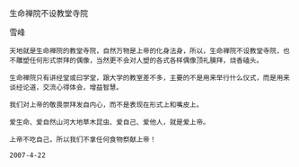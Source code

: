 生命禅院不设教堂寺院

雪峰


    天地就是生命禅院的教堂寺院，自然万物是上帝的化身法身，所以，生命禅院不设教堂寺院，也不雕塑任何形式崇拜的偶像，当然更不会对人塑的各式各样偶像顶礼膜拜，烧香磕头。

    生命禅院只有讲经堂或曰学堂，跟大学的教室差不多，主要的不是用来举行什么仪式，而是用来谈经论道，交流心得体会，增益智慧。

    我们对上帝的敬畏崇拜发自内心，而不是表现在形式上和嘴皮上。

    爱生命、爱自然山河大地草木昆虫、爱自己、爱他人，就是爱上帝。

    上帝不吃自己，所以我们不拿任何食物祭献上帝！

    2007-4-22



